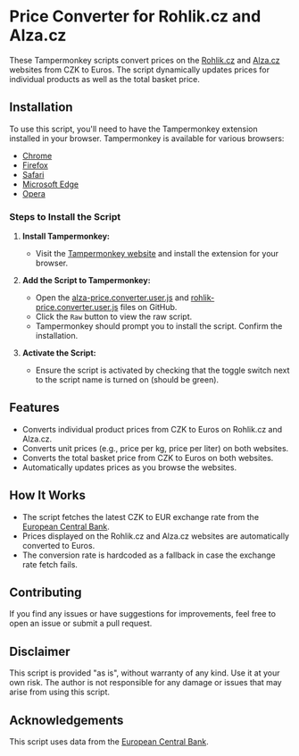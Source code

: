 # Price Converter for Rohlik.cz and Alza.cz

These Tampermonkey scripts convert prices on the [Rohlik.cz](https://www.rohlik.cz) and [Alza.cz](https://www.alza.cz) websites from CZK to Euros. The script dynamically updates prices for individual products as well as the total basket price.

## Installation

To use this script, you'll need to have the Tampermonkey extension installed in your browser. Tampermonkey is available for various browsers:

- [Chrome](https://tampermonkey.net/?ext=dhdg&browser=chrome)
- [Firefox](https://tampermonkey.net/?ext=dhdg&browser=firefox)
- [Safari](https://tampermonkey.net/?ext=dhdg&browser=safari)
- [Microsoft Edge](https://tampermonkey.net/?ext=dhdg&browser=edge)
- [Opera](https://tampermonkey.net/?ext=dhdg&browser=opera)

### Steps to Install the Script

1. **Install Tampermonkey:**
   - Visit the [Tampermonkey website](https://tampermonkey.net/) and install the extension for your browser.

2. **Add the Script to Tampermonkey:**
   - Open the [alza-price.converter.user.js](https://github.com/MangelSpec/tampermonkey-scripts/blob/main/alza-price-converter.user.js) and [rohlik-price.converter.user.js](https://github.com/MangelSpec/tampermonkey-scripts/blob/main/rohlik-price-converter.user.js) files on GitHub.
   - Click the `Raw` button to view the raw script.
   - Tampermonkey should prompt you to install the script. Confirm the installation.

3. **Activate the Script:**
   - Ensure the script is activated by checking that the toggle switch next to the script name is turned on (should be green).

## Features

- Converts individual product prices from CZK to Euros on Rohlik.cz and Alza.cz.
- Converts unit prices (e.g., price per kg, price per liter) on both websites.
- Converts the total basket price from CZK to Euros on both websites.
- Automatically updates prices as you browse the websites.

## How It Works

- The script fetches the latest CZK to EUR exchange rate from the [European Central Bank](https://www.ecb.europa.eu/stats/eurofxref/eurofxref-daily.xml).
- Prices displayed on the Rohlik.cz and Alza.cz websites are automatically converted to Euros.
- The conversion rate is hardcoded as a fallback in case the exchange rate fetch fails.

## Contributing

If you find any issues or have suggestions for improvements, feel free to open an issue or submit a pull request.

## Disclaimer

This script is provided "as is", without warranty of any kind. Use it at your own risk. The author is not responsible for any damage or issues that may arise from using this script.

## Acknowledgements

This script uses data from the [European Central Bank](https://www.ecb.europa.eu/). 
